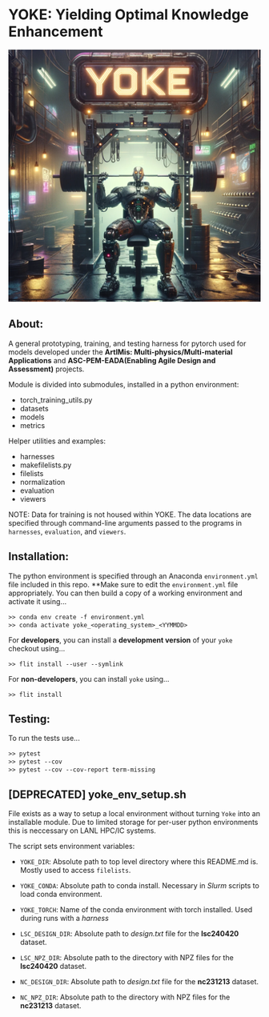 YOKE: Yielding Optimal Knowledge Enhancement
============================================

![Get YOKEd!](./YOKE_DALLE_512x512.png)


About:
------

A general prototyping, training, and testing harness for pytorch used
for models developed under the **ArtIMis: Multi-physics/Multi-material
Applications** and **ASC-PEM-EADA(Enabling Agile Design and Assessment)**
projects.

Module is divided into submodules, installed in a python environment:

- torch_training_utils.py
- datasets
- models
- metrics

Helper utilities and examples:

- harnesses
- makefilelists.py
- filelists
- normalization
- evaluation
- viewers

NOTE: Data for training is not housed within YOKE. The data locations are
specified through command-line arguments passed to the programs in
`harnesses`, `evaluation`, and `viewers`.


Installation:
-------------

The python environment is specified through an Anaconda
`environment.yml` file included in this repo. **Make sure to edit the
`environment.yml` file appropriately. You can then build a copy of a
working environment and activate it using...

```
>> conda env create -f environment.yml
>> conda activate yoke_<operating_system>_<YYMMDD>
```

For **developers**, you can install a **development version** of your
`yoke` checkout using...

```
>> flit install --user --symlink
```

For **non-developers**, you can install `yoke` using...

```
>> flit install
```

Testing:
--------

To run the tests use...

```
>> pytest
>> pytest --cov
>> pytest --cov --cov-report term-missing
```

[DEPRECATED] **yoke_env_setup.sh**
--------------------------------

File exists as a way to setup a local environment without turning
`Yoke` into an installable module. Due to limited storage for per-user
python environments this is neccessary on LANL HPC/IC systems.

The script sets environment variables:

- `YOKE_DIR`: Absolute path to top level directory where this
  README.md is. Mostly used to access `filelists`.

- `YOKE_CONDA`: Absolute path to conda install. Necessary in *Slurm*
  scripts to load conda environment.

- `YOKE_TORCH`: Name of the conda environment with torch
  installed. Used during runs with a *harness*

- `LSC_DESIGN_DIR`: Absolute path to *design.txt* file for the
  **lsc240420** dataset.

- `LSC_NPZ_DIR`: Absolute path to the directory with NPZ files for the
  **lsc240420** dataset.

- `NC_DESIGN_DIR`: Absolute path to *design.txt* file for the
  **nc231213** dataset.

- `NC_NPZ_DIR`: Absolute path to the directory with NPZ files for the
  **nc231213** dataset.
